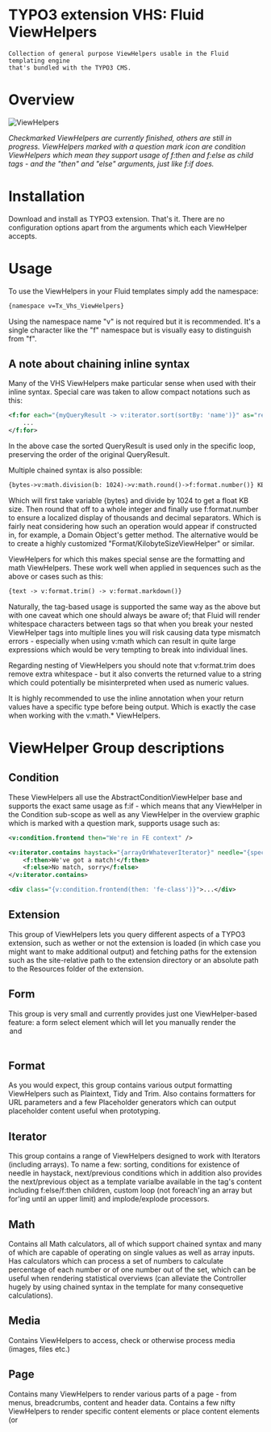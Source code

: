 TYPO3 extension VHS: Fluid ViewHelpers
======================================

	Collection of general purpose ViewHelpers usable in the Fluid templating engine
	that's bundled with the TYPO3 CMS.

# Overview

![ViewHelpers](http://twitpic.com/show/full/bc014s.png)

*Checkmarked ViewHelpers are currently finished, others are still in progress. ViewHelpers
marked with a question mark icon are condition ViewHelpers which mean they support usage of
f:then and f:else as child tags - and the "then" and "else" arguments, just like f:if does.*

# Installation

Download and install as TYPO3 extension. That's it. There are no configuration options
apart from the arguments which each ViewHelper accepts.

# Usage

To use the ViewHelpers in your Fluid templates simply add the namespace:

```xml
{namespace v=Tx_Vhs_ViewHelpers}
```

Using the namespace name "v" is not required but it is recommended. It's a single character
like the "f" namespace but is visually easy to distinguish from "f".

## A note about chaining inline syntax

Many of the VHS ViewHelpers make particular sense when used with their inline syntax.
Special care was taken to allow compact notations such as this:

```xml
<f:for each="{myQueryResult -> v:iterator.sort(sortBy: 'name')}" as="record">
	...
</f:for>
```

In the above case the sorted QueryResult is used only in the specific loop, preserving
the order of the original QueryResult.

Multiple chained syntax is also possible:

```xml
{bytes->v:math.division(b: 1024)->v:math.round()->f:format.number()} KB
```

Which will first take variable {bytes} and divide by 1024 to get a float KB size. Then round
that off to a whole integer and finally use f:format.number to ensure a localized display of
thousands and decimal separators. Which is fairly neat considering how such an operation would
appear if constructed in, for example, a Domain Object's getter method. The alternative would
be to create a highly customized "Format/KilobyteSizeViewHelper" or similar.

ViewHelpers for which this makes special sense are the formatting and math ViewHelpers. These
work well when applied in sequences such as the above or cases such as this:

```xml
{text -> v:format.trim() -> v:format.markdown()}
```

Naturally, the tag-based usage is supported the same way as the above but with one caveat
which one should always be aware of; that Fluid will render whitespace characters between
tags so that when you break your nested ViewHelper tags into multiple lines you will risk
causing data type mismatch errors - especially when using v:math which can result in
quite large expressions which would be very tempting to break into individual lines.

Regarding nesting of ViewHelpers you should note that v:format.trim does remove extra
whitespace - but it also converts the returned value to a string which could potentially be
misinterpreted when used as numeric values.

It is highly recommended to use the inline annotation when your return values have a specific
type before being output. Which is exactly the case when working with the v:math.* ViewHelpers.

# ViewHelper Group descriptions

## Condition

These ViewHelpers all use the AbstractConditionViewHelper base and supports the exact same usage
as f:if - which means that any ViewHelper in the Condition sub-scope as well as any ViewHelper
in the overview graphic which is marked with a question mark, supports usage such as:

```xml
<v:condition.frontend then="We're in FE context" />

<v:iterator.contains haystack="{arrayOrWhateverIterator}" needle="{specificObject}">
    <f:then>We've got a match!</f:then>
    <f:else>No match, sorry</f:else>
</v:iterator.contains>

<div class="{v:condition.frontend(then: 'fe-class')}">...</div>
```

## Extension

This group of ViewHelpers lets you query different aspects of a TYPO3 extension, such as wether
or not the extension is loaded (in which case you might want to make additional output) and
fetching paths for the extension such as the site-relative path to the extension directory or
an absolute path to the Resources folder of the extension.

## Form

This group is very small and currently provides just one ViewHelper-based feature: a form
select element which will let you manually render the <option> and <optgroup> tags and still
generate a valid form token to satisfy TYPO3 security.

## Format

As you would expect, this group contains various output formatting ViewHelpers such as Plaintext,
Tidy and Trim. Also contains formatters for URL parameters and a few Placeholder generators
which can output placeholder content useful when prototyping.

## Iterator

This group contains a range of ViewHelpers designed to work with Iterators (including arrays).
To name a few: sorting, conditions for existence of needle in haystack, next/previous conditions
which in addition also provides the next/previous object as a template varialbe available in the
tag's content including f:else/f:then children, custom loop (not foreach'ing an array but for'ing
until an upper limit) and implode/explode processors.

## Math

Contains all Math calculators, all of which support chained syntax and many of which are capable
of operating on single values as well as array inputs. Has calculators which can process a set
of numbers to calculate percentage of each number or of one number out of the set, which can be
useful when rendering statistical overviews (can alleviate the Controller hugely by using
chained syntax in the template for many consequetive calculations).

## Media

Contains ViewHelpers to access, check or otherwise process media (images, files etc.)

## Page

Contains many ViewHelpers to render various parts of a page - from menus, breadcrumbs, content
and header data. Contains a few nifty ViewHelpers to render specific content elements or place
content elements (or <script> tags) in the page footer by leveraging the PageRender.

## Render

This group contains ViewHelpers which can render Fluid templates and Extbase Requests, letting
you process Fluid stored in fx a DB record inline in the template (which would usually just
output the fluid braces and tags) or render another file inline in your template. The special
Request rendering ViewHelper will let you "render" an entire Request (just like when rendering
an Extbase plugin's content element)

## Security

Contains ViewHelpers to check for user login and/or group membership of users in both FE and BE
contexts. The Allow and Deny ViewHelpers are Condition ViewHelpers.

## Var

Contains VieWHelpers to modify, read, output and check variables used in the template.


# ViewHelper argument reference

Can be found online at:

http://fedext.net/vhs-viewhelpers/
